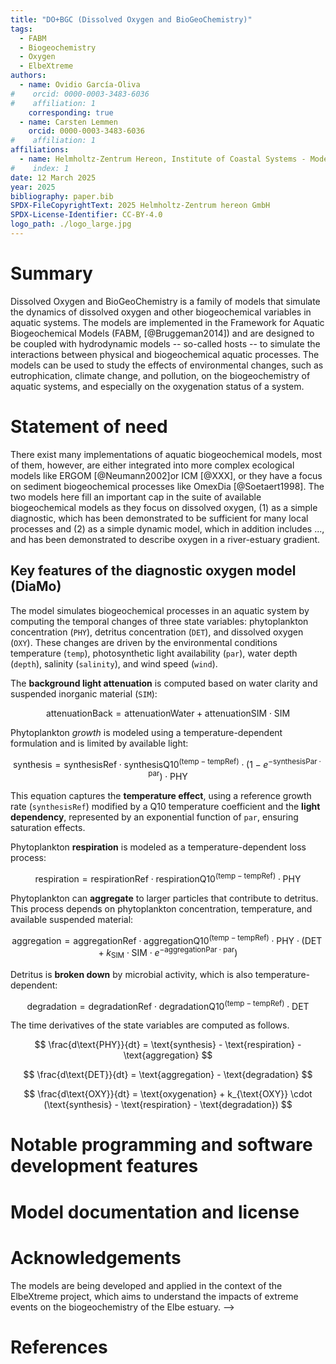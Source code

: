 ```yaml
---
title: "DO+BGC (Dissolved Oxygen and BioGeoChemistry)"
tags:
  - FABM
  - Biogeochemistry
  - Oxygen
  - ElbeXtreme
authors:
  - name: Ovidio García-Oliva
#    orcid: 0000-0003-3483-6036
#    affiliation: 1
    corresponding: true
  - name: Carsten Lemmen
    orcid: 0000-0003-3483-6036
#    affiliation: 1
affiliations:
  - name: Helmholtz-Zentrum Hereon, Institute of Coastal Systems - Modeling and Analysis, Germany, carsten.lemmen@hereon.de
#    index: 1
date: 12 March 2025
year: 2025
bibliography: paper.bib
SPDX-FileCopyrightText: 2025 Helmholtz-Zentrum hereon GmbH
SPDX-License-Identifier: CC-BY-4.0
logo_path: ./logo_large.jpg
---
```


# Summary

Dissolved Oxygen and BioGeoChemistry is a family of models that simulate the dynamics of dissolved oxygen and other biogeochemical variables in aquatic systems. The models are implemented in the Framework for Aquatic Biogeochemical Models (FABM, [@Bruggeman2014]) and are designed to be coupled with hydrodynamic models -- so-called hosts -- to simulate the interactions between physical and biogeochemical aquatic processes. The models can be used to study the effects of environmental changes, such as eutrophication, climate change, and pollution, on the biogeochemistry of aquatic systems, and especially on the oxygenation status of a system.

<!-- 2 paragraph summary -->

# Statement of need

There exist many implementations of aquatic biogeochemical models, most of them, however, are either integrated into more complex ecological models like ERGOM [@Neumann2002]or ICM [@XXX], or they have a focus on sediment biogeochemical processes like OmexDia [@Soetaert1998].  The two models here fill an important cap in the suite of available biogeochemical models as they focus on dissolved oxygen, (1) as a simple diagnostic, which has been demonstrated to be sufficient for many local processes and (2) as a simple dynamic model, which in addition includes ..., and has been demonstrated to describe oxygen in a river-estuary gradient.


## Key features of the diagnostic oxygen model (DiaMo)

The model simulates biogeochemical processes in an aquatic system by computing the temporal changes of three state variables: phytoplankton concentration (`PHY`), detritus concentration (`DET`), and dissolved oxygen (`OXY`). These changes are driven by the environmental conditions temperature (`temp`), photosynthetic light availability (`par`), water depth (`depth`), salinity (`salinity`), and wind speed (`wind`).

The **background light attenuation** is computed based on water clarity and suspended inorganic material (`SIM`): 

$$
\text{attenuationBack} = \text{attenuationWater} + \text{attenuationSIM} \cdot \text{SIM}
$$ 

Phytoplankton *growth* is modeled using a temperature-dependent formulation and is limited by available light:

$$
\text{synthesis} = \text{synthesisRef} \cdot \text{synthesisQ10}^{(\text{temp} - \text{tempRef})} \cdot \left(1 - e^{-\text{synthesisPar} \cdot \text{par}}\right) \cdot \text{PHY}
$$

This equation captures the **temperature effect**, using a reference growth rate (`synthesisRef`) modified by a Q10 temperature coefficient and the **light dependency**, represented by an exponential function of `par`, ensuring saturation effects.

Phytoplankton **respiration** is modeled as a temperature-dependent loss process:

$$
\text{respiration} = \text{respirationRef} \cdot \text{respirationQ10}^{(\text{temp} - \text{tempRef})} \cdot \text{PHY}
$$

Phytoplankton can **aggregate** to larger particles that contribute to detritus. This process depends on phytoplankton concentration, temperature, and available suspended material:

$$
\text{aggregation} = \text{aggregationRef} \cdot \text{aggregationQ10}^{(\text{temp} - \text{tempRef})} \cdot \text{PHY} \cdot \left(\text{DET} + k_{\text{SIM}} \cdot \text{SIM} \cdot e^{-\text{aggregationPar} \cdot \text{par}}\right)
$$

Detritus is **broken down** by microbial activity, which is also temperature-dependent:

$$
\text{degradation} = \text{degradationRef} \cdot \text{degradationQ10}^{(\text{temp} - \text{tempRef})} \cdot \text{DET}
$$

The time derivatives of the state variables are computed as follows.

$$
\frac{d\text{PHY}}{dt} = \text{synthesis} - \text{respiration} - \text{aggregation}
$$

$$
\frac{d\text{DET}}{dt} = \text{aggregation} - \text{degradation}
$$

$$
\frac{d\text{OXY}}{dt} = \text{oxygenation} + k_{\text{OXY}} \cdot (\text{synthesis} - \text{respiration} - \text{degradation})
$$


# Notable programming and software development features


# Model documentation and license 

# Acknowledgements

The models are being developed and applied in the context of the ElbeXtreme project, which aims to understand the impacts of extreme events on the biogeochemistry of the Elbe estuary. -->

<!--We acknowledge contributions from W. Nikolaus Probst, Marie Ryan, Jieun Seo, Verena Mühlberger and Kai W. Wirtz for providing feedback, data, fruitful discussions and for contributing to the ODD document. We thank all members of the MuSSeL consortium making this software relevant in a research context. The development of the model was made possible by the grants 03F0862A, 03F0862C, 03F0862D, 03F0862E "Multiple Stressors on North Sea Life" (MuSSeL) within the 3rd Küstenforschung Nord-Ostsee (KüNO) call of the Forschung für Nachhaltigkeit program of the Germany Bundesministerium für Bildung und Forschung (BMBF). We are grateful for the open source community that facilitated this research, amongst them the developers of and contributors to NetLogo, Python, R, pandoc, and LaTeX. -->

# References
